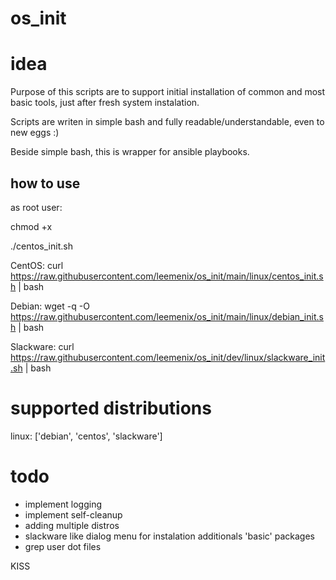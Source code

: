# os_init


# idea
Purpose of this scripts are to support initial installation of common and most basic tools, just after fresh system instalation. 

Scripts are writen in simple bash and fully readable/understandable, even to new eggs :)

Beside simple bash, this is wrapper for ansible playbooks.

## how to use
as root user:

chmod +x 

./centos_init.sh

CentOS: curl https://raw.githubusercontent.com/leemenix/os_init/main/linux/centos_init.sh | bash

Debian: wget -q -O https://raw.githubusercontent.com/leemenix/os_init/main/linux/debian_init.sh | bash

Slackware: curl https://raw.githubusercontent.com/leemenix/os_init/dev/linux/slackware_init.sh | bash

# supported distributions 
linux: ['debian', 'centos', 'slackware']

# todo
- implement logging
- implement self-cleanup
- adding multiple distros
- slackware like dialog menu for instalation additionals 'basic' packages
- grep user dot files

KISS